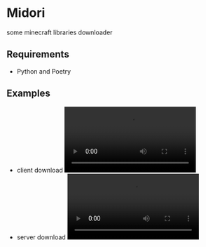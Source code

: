 # Midori

some minecraft libraries downloader

## Requirements
- Python and Poetry

## Examples
- client download
![video1](https://send.misilelaboratory.xyz/upload/files/1664729206-212fbc76e56faec8f080a65cee3d215f2893f0e4-a.mp4)
- server download
![video2](https://send.misilelaboratory.xyz/upload/files/1664729207-212fbc76e56faec8f080a65cee3d215f2893f0e4-b.mp4)
